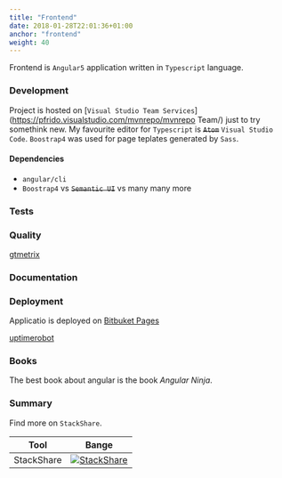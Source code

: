 ```yaml
---
title: "Frontend"
date: 2018-01-28T22:01:36+01:00
anchor: "frontend"
weight: 40
---
```


Frontend is `Angular5` application written in `Typescript` language.

### Development

Project is hosted on [`Visual Studio Team Services`](https://pfrido.visualstudio.com/mvnrepo/mvnrepo Team/) just to try somethink new.
My favourite editor for `Typescript` is ~~`Atom`~~ `Visual Studio Code`.
`Boostrap4` was used for page teplates generated by `Sass`.

#### Dependencies

* `angular/cli`
* `Boostrap4` vs ~~`Semantic UI`~~ vs many many more

### Tests 

### Quality

[gtmetrix](https://gtmetrix.com/reports/mvnrepo.bitbucket.io/Bj0bHlvy)

### Documentation 

### Deployment 

Applicatio is deployed on [Bitbuket Pages](https://mvnrepo.bitbucket.io)

[uptimerobot](https://uptimerobot.com/dashboard#)

### Books 

The best book about angular is the book *Angular Ninja*.

### Summary

Find more on `StackShare`.

| Tool | Bange |
| --- | --- |
| StackShare | [![StackShare](https://img.shields.io/badge/tech-stack-0690fa.svg?style=flat)](https://stackshare.io/frido/mvnrepo-frontend) |

